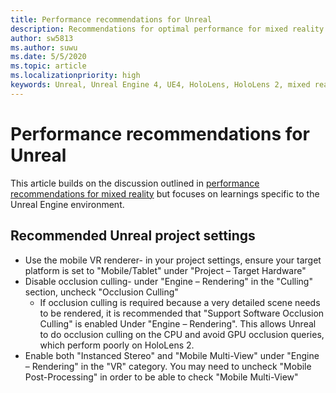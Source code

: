 ```yaml
---
title: Performance recommendations for Unreal
description: Recommendations for optimal performance for mixed reality apps in Unreal
author: sw5813
ms.author: suwu
ms.date: 5/5/2020
ms.topic: article
ms.localizationpriority: high
keywords: Unreal, Unreal Engine 4, UE4, HoloLens, HoloLens 2, mixed reality, performance, optimization, settings, documentation
---
```


# Performance recommendations for Unreal

This article builds on the discussion outlined in [performance recommendations for mixed reality](understanding-performance-for-mixed-reality.md) but focuses on learnings specific to the Unreal Engine environment.

## Recommended Unreal project settings

- Use the mobile VR renderer- in your project settings, ensure your target platform is set to "Mobile/Tablet" under "Project – Target Hardware"
- Disable occlusion culling- under "Engine – Rendering" in the "Culling" section, uncheck "Occlusion Culling"
    + If occlusion culling is required because a very detailed scene needs to be rendered, it is recommended that "Support Software Occlusion Culling" is enabled Under "Engine – Rendering". This allows Unreal to do occlusion culling on the CPU and avoid GPU occlusion queries, which perform poorly on HoloLens 2.
- Enable both "Instanced Stereo" and "Mobile Multi-View" under "Engine – Rendering" in the "VR" category. You may need to uncheck "Mobile Post-Processing" in order to be able to check "Mobile Multi-View"
